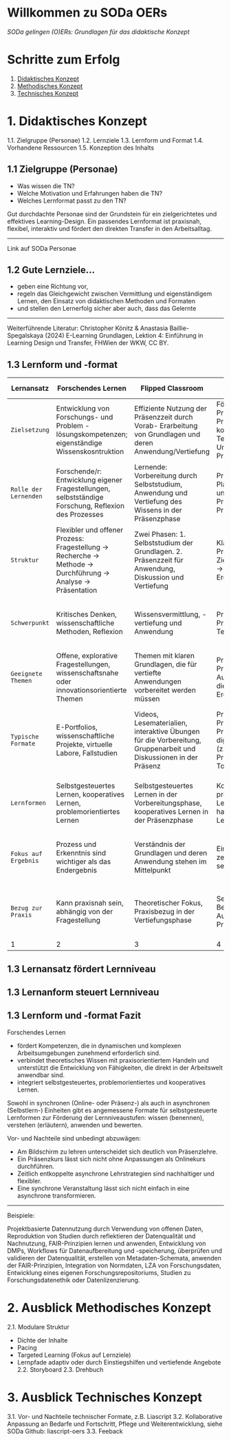 <!--

author: Canan Hastik  
email:    
version:  v1
language: DE

icon:     https://raw.githubusercontent.com/chastik/Beratung_Dateityp_Bild/refs/heads/main/SODa-Logo_full.svg
link:     https://raw.githubusercontent.com/chastik/Beratung/refs/heads/main/soda.css

comment:  WissKi SODA OERs

-->

 Willkommen zu SODa OERs 
==========================

*SODa gelingen (O)ERs: Grundlagen für das didaktische Konzept*

# Schritte zum Erfolg

1.  [Didaktisches Konzept](../blob/master/LICENSE)
2.  [Methodisches Konzept](../blob/master/LICENSE)
3.  [Technisches Konzept](../blob/master/LICENSE)

# 1. Didaktisches Konzept

1.1. Zielgruppe (Personae)
1.2. Lernziele
1.3. Lernform und Format
1.4. Vorhandene Ressourcen
1.5. Konzeption des Inhalts

## 1.1 Zielgruppe (Personae)

- Was wissen die TN?
- Welche Motivation und Erfahrungen haben die TN?
- Welches Lernformat passt zu den TN?

Gut durchdachte Personae sind der Grundstein für ein zielgerichtetes und effektives Learning-Design.
Ein passendes Lernformat ist praxisnah, flexibel, interaktiv und fördert den direkten Transfer in den Arbeitsalltag.

___

Link auf SODa Personae


## 1.2 Gute Lernziele…

- geben eine Richtung vor,
- regeln das Gleichgewicht zwischen Vermittlung und eigenständigem Lernen, den Einsatz von didaktischen Methoden und Formaten
- und stellen den Lernerfolg sicher aber auch, dass das Gelernte

___

Weiterführende Literatur: Christopher Könitz & Anastasia Baillie-Spegalskaya (2024) E-Learning Grundlagen, Lektion 4: Einführung in Learning Design und Transfer, FHWien der WKW, CC BY.


## 1.3 Lernform und -format


Lernansatz | Forschendes Lernen | Flipped Classroom | Projektbasiertes Lernen  | Problemorientiertes Lernen
--- | --- | --- | --- | ---
`Zielsetzung`| Entwicklung von Forschungs- und Problem -lösungskompetenzen; eigenständige Wissenskosntruktion | Effiziente Nutzung der Präsenzzeit durch Vorab- Erarbeitung von Grundlagen und deren Anwendung/Vertiefung | Förderung von Praxisbezug, Problemlösungs- kompetenz und Teamarbeit durch die Umsetzung realer Projekte | Lösung komplexer, realer Probleme durch Anwendung theoretischen Wissens
`Rolle der Lernenden`| Forschende/r: Entwicklung eigener Fragestellungen, selbstständige Forschung, Reflexion des Prozesses | Lernende: Vorbereitung durch Selbststudium, Anwendung und Vertiefung des Wissens in der Präsenzphase | Projektverantwortliche: Planung, Umsetzung und Präsentation eines Projekts mit realen Praxisbezug | Problemlöser: Identifikation und Lösung von Problemen mit theoretischen und praktischen Mitteln
`Struktur` | Flexibler und offener Prozess: Fragestellung → Recherche → Methode → Durchführung → Analyse → Präsentation | Zwei Phasen: 1. Selbststudium der Grundlagen. 2. Präsenzzeit für Anwendung, Diskussion und Vertiefung | Klar strukturierter Projektprozess: Zielsetzung → Planung → Umsetzung → Ergebnispräsentation |  Strukturierter Prozess: Problemdefinition → Recherche → Lösungsansätze → Implementierung → Reflexion und Präsentation 
`Schwerpunkt` | Kritisches Denken, wissenschaftliche Methoden, Reflexion | Wissensvermittlung, -vertiefung und Anwendung | Praktische Umsetzung, Problemlösung, Teamarbeit |  Problemanalyse, kritisches Denken, Anwendung von Theorie zur Lösung realer Herausforderungen  
`Geeignete Themen` | Offene, explorative Fragestellungen, wissenschaftsnahe oder innovationsorientierte Themen | Themen mit klaren Grundlagen, die für vertiefte Anwendungen vorbereitet werden müssen | Praxisorientierte Probleme oder Aufgabenstellungen, die zu einem greifbaren Ergebnis führen sollen | Komplexe, interdisziplinäre Probleme, die forschend bearbeitet werden  
`Typische Formate` | E-Portfolios, wissenschaftliche Projekte, virtuelle Labore, Fallstudien | Videos, Lesematerialien, interaktive Übungen für die Vorbereitung, Gruppenarbeit und Diskussionen in der Präsenz | Projektarbeit, Präsentationen, Prototypenentwicklung, digitale Kollaboration (z. B. Wikis, Projektmanagement-Tools) | Fallstudien, Simulationen, Workshops, Teamarbeit zur Lösung von realen, oft fiktiven oder simulierten Problemen 
`Lernformen` | Selbstgesteuertes Lernen, kooperatives Lernen, problemorientiertes Lernen | Selbstgesteuertes Lernen in der Vorbereitungsphase, kooperatives Lernen in der Präsenzphase | Kooperatives Lernen, projektbasiertes Lernen, handlungsorientiertes Lernen | Selbstgesteuertes und kooperatives Lernen zur Lösung von Problemen im Team oder individuell 
`Fokus auf Ergebnis` | Prozess und Erkenntnis sind wichtiger als das Endergebnis | Verständnis der Grundlagen und deren Anwendung stehen im Mittelpunkt | Ein Endprodukt steht im zentrum, der Prozss ist sekundär | Das Endergebnis (Lösungen) ist entscheidend, der Weg zur Lösung (Prozess) ebenfalls wichtig
`Bezug zur Praxis` | Kann praxisnah sein, abhängig von der Fragestellung | Theoretischer Fokus, Praxisbezug in der Vertiefungsphase | Sehr praxisnah. Bearbeitung von realen Aufgaben und Problemen | Sehr praxisnah, da die Lernenden reale oder simulierte Probleme in ihrer vollen Komplexität bearbeiten müssen
1 | 2 | 3 | 4 | 5

## 1.3 Lernansatz fördert Lernniveau

## 1.3 Lernanform steuert Lernniveau

## 1.3 Lernform und -format Fazit

Forschendes Lernen
- fördert Kompetenzen, die in dynamischen und komplexen Arbeitsumgebungen zunehmend erforderlich sind.
- verbindet theoretisches Wissen mit praxisorientiertem Handeln und unterstützt die Entwicklung von Fähigkeiten, die direkt in der Arbeitswelt anwendbar sind.
- integriert selbstgesteuertes, problemorientiertes und kooperatives Lernen.

Sowohl in synchronen (Online- oder Präsenz-) als auch in asynchronen (Selbstlern-) Einheiten gibt es angemessene Formate für selbstgesteuerte Lernformen zur Förderung der Lernniveaustufen: wissen (benennen), verstehen (erläutern), anwenden und bewerten.


Vor- und Nachteile sind unbedingt abzuwägen:

- Am Bildschirm zu lehren unterscheidet sich deutlich von Präsenzlehre.
- Ein Präsenzkurs lässt sich nicht ohne Anpassungen als Onlinekurs durchführen.
- Zeitlich entkoppelte asynchrone Lehrstrategien sind nachhaltiger und flexibler.
- Eine synchrone Veranstaltung lässt sich nicht einfach in eine asynchrone transformieren.

___

Beispiele:

Projektbasierte Datennutzung durch Verwendung von offenen Daten, Reproduktion von Studien durch reflektieren der Datenqualität und Nachnutzung, FAIR-Prinzipien lernen und anwenden, Entwicklung von DMPs, Workflows für Datenaufbereitung und -speicherung, überprüfen und validieren der Datenqualität, erstellen von Metadaten-Schemata, anwenden der FAIR-Prinzipien, Integration von Normdaten, LZA von Forschungsdaten, Entwicklung eines eigenen Forschungsrepositoriums, Studien zu Forschungsdatenethik oder Datenlizenzierung.


# 2. Ausblick Methodisches Konzept

2.1. Modulare Struktur
- Dichte der Inhalte
- Pacing
- Targeted Learning (Fokus auf Lernziele)
- Lernpfade adaptiv oder durch Einstiegshilfen und vertiefende Angebote
2.2. Storyboard
2.3. Drehbuch

# 3. Ausblick Technisches Konzept

3.1. Vor- und Nachteile technischer Formate, z.B. Liascript
3.2. Kollaborative Anpassung an Bedarfe und Fortschritt, Pflege und Weiterentwicklung, siehe SODa Github: liascript-oers
3.3. Feeback
